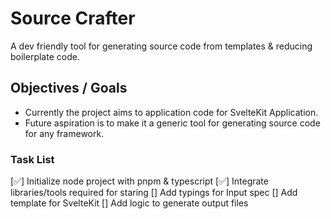 # Source Crafter

A dev friendly tool for generating source code from templates & reducing boilerplate code.

## Objectives / Goals

- Currently the project aims to application code for SvelteKit Application.
- Future aspiration is to make it a generic tool for generating source code for any framework.

### Task List

[✅] Initialize node project with pnpm & typescript
[✅] Integrate libraries/tools required for staring
[] Add typings for Input spec
[] Add template for SvelteKit
[] Add logic to generate output files
